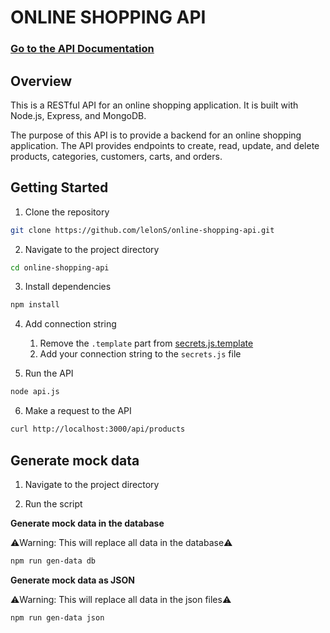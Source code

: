 # ONLINE SHOPPING API

### [Go to the API Documentation](/docs/index.md)

## Overview

This is a RESTful API for an online shopping application. It is built with Node.js, Express, and MongoDB.

The purpose of this API is to provide a backend for an online shopping application. The API provides endpoints to create, read, update, and delete products, categories, customers, carts, and orders.

## Getting Started

1. Clone the repository

```bash
git clone https://github.com/lelonS/online-shopping-api.git
```

2. Navigate to the project directory

```bash
cd online-shopping-api
```

3. Install dependencies

```bash
npm install
```

4. Add connection string
    1. Remove the `.template` part from [secrets.js.template](secrets.js.template)
    2. Add your connection string to the `secrets.js` file

5. Run the API

```bash	
node api.js
```

6. Make a request to the API

```bash
curl http://localhost:3000/api/products
```

## Generate mock data

1. Navigate to the project directory

2. Run the script



**Generate mock data in the database**

⚠️Warning: This will replace all data in the database⚠️

```bash
npm run gen-data db
```

**Generate mock data as JSON**

⚠️Warning: This will replace all data in the json files⚠️

```bash
npm run gen-data json
```
